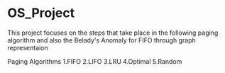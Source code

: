 # OS_Project

This project focuses on the steps that take place in the following paging algorithm and also the Belady's Anomaly for FIFO through graph representaion

Paging Algorithms
1.FIFO
2.LIFO
3.LRU
4.Optimal
5.Random
